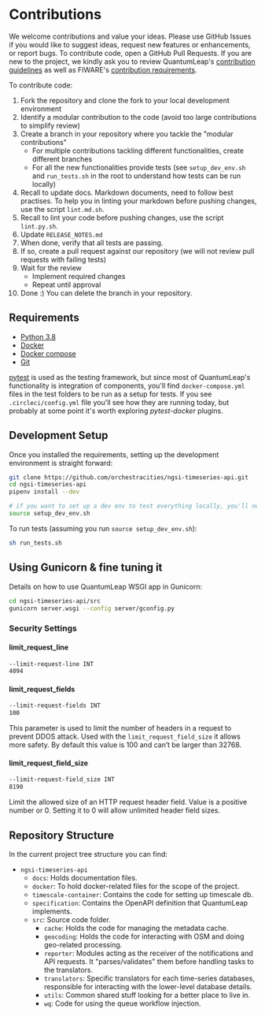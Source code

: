 # Contributions

We welcome contributions and value your ideas. Please use GitHub Issues
if you would like to suggest ideas, request new features or enhancements,
or report bugs. To contribute code, open a GitHub Pull Requests. If you
are new to the project, we kindly ask you to review QuantumLeap's
[contribution guidelines][contrib] as well as FIWARE's [contribution
requirements][fiware-contrib].

To contribute code:

1. Fork the repository and clone the fork to your local development environment
1. Identify a modular contribution to the code (avoid too large contributions
    to simplify review)
1. Create a branch in your repository where you tackle the "modular
contributions"
    - For multiple contributions tackling different functionalities, create
      different branches
    - For all the new functionalities provide tests (see `setup_dev_env.sh`
      and `run_tests.sh` in the root to understand how tests can be run locally)
1. Recall to update docs. Markdown documents, need to follow best practises.
  To help you in linting your markdown before pushing changes, use the script
  `lint.md.sh`.
1. Recall to lint your code before pushing changes, use the script
  `lint.py.sh`.
1. Update `RELEASE_NOTES.md`
1. When done, verify that all tests are passing.
1. If so, create a pull request against our repository (we will not review pull
  requests with failing tests)
1. Wait for the review
    - Implement required changes
    - Repeat until approval
1. Done :) You can delete the branch in your repository.

## Requirements

- [Python 3.8](https://docs.python-guide.org/starting/installation/)
- [Docker](https://docs.docker.com/get-docker/)
- [Docker compose](https://docs.docker.com/compose/install/)
- [Git](https://git-scm.com/book/en/v2/Getting-Started-Installing-Git)

[pytest](https://docs.pytest.org/en/latest/) is used as the testing framework,
but since most of QuantumLeap's functionality is integration of components,
you'll find `docker-compose.yml` files in the test folders to be run as
a setup for tests.
If you see `.circleci/config.yml` file you'll see how they are running today,
but probably at some point it's worth exploring *pytest-docker* plugins.

## Development Setup

Once you installed the requirements, setting up the development environment
is straight forward:

```bash
git clone https://github.com/orchestracities/ngsi-timeseries-api.git
cd ngsi-timeseries-api
pipenv install --dev

# if you want to set up a dev env to test everything locally, you'll need to...
source setup_dev_env.sh
```

To run tests (assuming you run `source setup_dev_env.sh`):

```bash
sh run_tests.sh
```

## Using Gunicorn & fine tuning it

Details on how to use QuantumLeap WSGI app in Gunicorn:

```bash
cd ngsi-timeseries-api/src
gunicorn server.wsgi --config server/gconfig.py
```

### Security Settings

#### limit_request_line

```bash
--limit-request-line INT
4094
```

#### limit_request_fields

```bash
--limit-request-fields INT
100
```

This parameter is used to limit the number of headers in a request to prevent
DDOS attack.  Used with the `limit_request_field_size` it allows more safety.
By default this value is 100 and can’t be larger than 32768.

#### limit_request_field_size

```bash
--limit-request-field_size INT
8190
```

Limit the allowed size of an HTTP request header field.
Value is a positive number or 0. Setting it to 0 will allow unlimited header
field sizes.

## Repository Structure

In the current project tree structure you can find:

- `ngsi-timeseries-api`
  - `docs`: Holds documentation files.
  - `docker`: To hold docker-related files for the scope of the project.
  - `timescale-container`: Contains the code for setting up timescale db.
  - `specification`: Contains the OpenAPI definition that QuantumLeap implements.
  - `src`: Source code folder.
    - `cache`: Holds the code for managing the metadata cache.
    - `geocoding`: Holds the code for interacting with OSM and doing geo-related
      processing.
    - `reporter`: Modules acting as the receiver of the notifications and API
      requests. It "parses/validates" them before handling tasks
      to the translators.
    - `translators`: Specific translators for each time-series databases,
    responsible for interacting with the lower-level database details.
    - `utils`: Common shared stuff looking for a better place to live in.
    - `wq`: Code for using the queue workflow injection.

[contrib]: https://github.com/orchestracities/ngsi-timeseries-api/blob/master/CONTRIBUTING.md
    "Contributing to QuantumLeap"
[fiware-contrib]: https://github.com/FIWARE/contribution-requirements/
    "FIWARE Platform Contribution Requirements"
